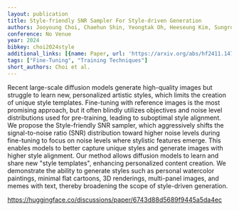 ```yaml
---
layout: publication
title: Style-friendly SNR Sampler For Style-driven Generation
authors: Jooyoung Choi, Chaehun Shin, Yeongtak Oh, Heeseung Kim, Sungroh Yoon
conference: No Venue
year: 2024
bibkey: choi2024style
additional_links: [{name: Paper, url: 'https://arxiv.org/abs/hf2411.14793'}]
tags: ["Fine-Tuning", "Training Techniques"]
short_authors: Choi et al.
---
```

Recent large-scale diffusion models generate high-quality images but struggle to learn new, personalized artistic styles, which limits the creation of unique style templates. Fine-tuning with reference images is the most promising approach, but it often blindly utilizes objectives and noise level distributions used for pre-training, leading to suboptimal style alignment. We propose the Style-friendly SNR sampler, which aggressively shifts the signal-to-noise ratio (SNR) distribution toward higher noise levels during fine-tuning to focus on noise levels where stylistic features emerge. This enables models to better capture unique styles and generate images with higher style alignment. Our method allows diffusion models to learn and share new "style templates", enhancing personalized content creation. We demonstrate the ability to generate styles such as personal watercolor paintings, minimal flat cartoons, 3D renderings, multi-panel images, and memes with text, thereby broadening the scope of style-driven generation.

https://huggingface.co/discussions/paper/6743d88d5689f9445a5da4ec